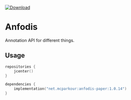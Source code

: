 [![Download](https://api.bintray.com/packages/mcparkour/maven-public/anfodis-core/images/download.svg)](https://bintray.com/mcparkour/maven-public/anfodis-core/_latestVersion)

# Anfodis

Annotation API for different things.

## Usage

```kotlin
repositories {
    jcenter()
}

dependencies {
    implementation("net.mcparkour:anfodis-paper:1.0.14")
}
```
